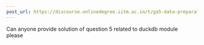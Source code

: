 ```yaml
---
post_url: https://discourse.onlinedegree.iitm.ac.in/t/ga5-data-preparation-discussion-thread-tds-jan-2025/166576/95
---
```

Can anyone provide solution of question 5 related to duckdb module  
please